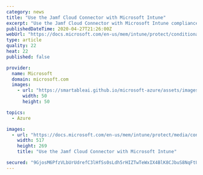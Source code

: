 ```yaml
---
category: news
title: "Use the Jamf Cloud Connector with Microsoft Intune"
excerpt: "Use the Jamf Cloud Connector with Microsoft Intune compliance policies with Azure Active Directory Conditional Access to help integrate and secure Jamf-managed devices."
publishedDateTime: 2020-04-27T21:26:00Z
webUrl: "https://docs.microsoft.com/en-us/mem/intune/protect/conditional-access-jamf-cloud-connector"
type: article
quality: 22
heat: 22
published: false

provider:
  name: Microsoft
  domain: microsoft.com
  images:
    - url: "https://smartableai.github.io/microsoft-azure/assets/images/organizations/microsoft.com-50x50.jpg"
      width: 50
      height: 50

topics:
  - Azure

images:
  - url: "https://docs.microsoft.com/en-us/mem/intune/protect/media/conditional-access-jamf-cloud-connector/copy-application-id.png"
    width: 517
    height: 269
    title: "Use the Jamf Cloud Connector with Microsoft Intune"

secured: "9GjosM6PfzVLbUrUdrefC3lHfSs0sLdh5rHIZTwTeWxIX4BlK8CJbuS8NqFtUNiPkSTm2E4H/0dpV1bOmsHg735gqPxTsA7/2vsGDc/DvEyfJw0ReoYZH5hfaHdf4Bt55yghjc2yIvUhShwsoOazU8sAQu+SJWNo/lk5pX+G2sVjEN7UQMk09TK2kT+MYvB0gN50V+nUOxxZq1p/t9u4fB1ltIn2zgBn62oJvGZ9K3gFrHchcij8XhbDzA4czYbka5BsA6+P5Ofs/PJUDYPIVJ7Ml6ExnwABS0onVuwmKLDDVs+Pyl+UGbV/9WiNCmeFMp26tABGNfOecen1Lqd7FfHYjyGU88AxQjyhZNUB59PayW7ZvBwYCsUIO1JyuJmthnIUMOi2wNBmAU4ekfi9Gf/U7JcIbt4splwB03xpMcaDS9DrsiW93AKtZVqskFl+ma7Hwm6f49fs/WDVZ4vorueJxZ3R6gWxf27zE1XBzHc=;w2P38MIiE3JzyFxGQuMU1g=="
---
```


